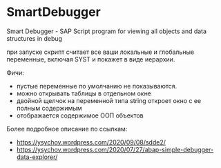 # SmartDebugger
Smart Debugger - SAP Script program for viewing all objects and data structures in debug

при запуске скрипт считает все ваши локальные и глобальные переменные, включая SYST и покажет в виде иерархии.

Фичи:
- пустые переменные по умолчанию не показываются.
- можно открывать таблицы в отдельном окне
- двойной щелчок на переменной типа string откроет окно с ее полным содержимым
- отображается содержимое ООП объектов

Более подробное описание по ссылкам:
- https://ysychov.wordpress.com/2020/09/08/sdde2/
- https://ysychov.wordpress.com/2020/07/27/abap-simple-debugger-data-explorer/

